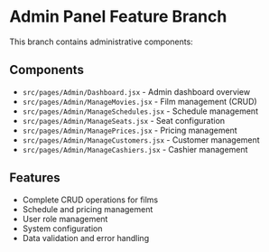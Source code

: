 # Admin Panel Feature Branch

This branch contains administrative components:

## Components
- `src/pages/Admin/Dashboard.jsx` - Admin dashboard overview
- `src/pages/Admin/ManageMovies.jsx` - Film management (CRUD)
- `src/pages/Admin/ManageSchedules.jsx` - Schedule management
- `src/pages/Admin/ManageSeats.jsx` - Seat configuration
- `src/pages/Admin/ManagePrices.jsx` - Pricing management
- `src/pages/Admin/ManageCustomers.jsx` - Customer management
- `src/pages/Admin/ManageCashiers.jsx` - Cashier management

## Features
- Complete CRUD operations for films
- Schedule and pricing management
- User role management
- System configuration
- Data validation and error handling